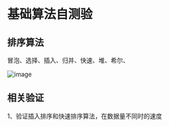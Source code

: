 # 基础算法自测验
## 排序算法
冒泡、选择、插入、归并、快速、堆、希尔、

![image](https://user-images.githubusercontent.com/54530132/192134982-eda74ccf-59c1-440d-9eb6-d229a726d5a5.png)

## 相关验证
1、验证插入排序和快速排序算法，在数据量不同时的速度
